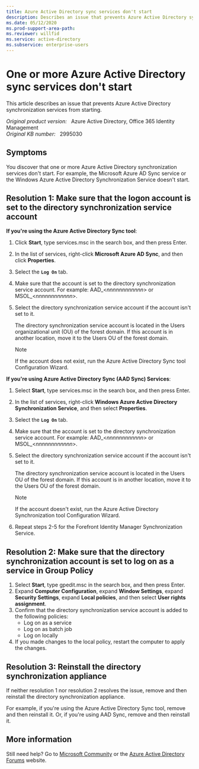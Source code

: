 ```yaml
---
title: Azure Active Directory sync services don't start
description: Describes an issue that prevents Azure Active Directory synchronization services from starting. Provides a resolution.
ms.date: 05/12/2020
ms.prod-support-area-path: 
ms.reviewer: willfid
ms.service: active-directory
ms.subservice: enterprise-users
---
```

# One or more Azure Active Directory sync services don't start

This article describes an issue that prevents Azure Active Directory synchronization services from starting.

_Original product version:_ &nbsp; Azure Active Directory, Office 365 Identity Management  
_Original KB number:_ &nbsp; 2995030

## Symptoms

You discover that one or more Azure Active Directory synchronization services don't start. For example, the Microsoft Azure AD Sync service or the Windows Azure Active Directory Synchronization Service doesn't start.

## Resolution 1: Make sure that the logon account is set to the directory synchronization service account  

**If you're using the Azure Active Directory Sync tool**:

1. Click **Start**, type services.msc in the search box, and then press Enter.
2. In the list of services, right-click **Microsoft Azure AD Sync**, and then click **Properties**.
3. Select the **`Log On`** tab.
4. Make sure that the account is set to the directory synchronization service account. For example: AAD_<*nnnnnnnnnnnn*> or MSOL_<*nnnnnnnnnnnn*>.
5. Select the directory synchronization service account if the account isn't set to it.

    The directory synchronization service account is located in the Users organizational unit (OU) of the forest domain. If this account is in another location, move it to the Users OU of the forest domain.

    > [!NOTE]
    > If the account does not exist, run the Azure Active Directory Sync tool Configuration Wizard.  

**If you're using Azure Active Directory Sync (AAD Sync) Services**:

1. Select **Start**, type services.msc in the search box, and then press Enter.
2. In the list of services, right-click **Windows Azure Active Directory Synchronization Service**, and then select **Properties**.
3. Select the **`Log On`** tab.
4. Make sure that the account is set to the directory synchronization service account. For example: AAD_<*nnnnnnnnnnnn*> or MSOL_<*nnnnnnnnnnnn*>.
5. Select the directory synchronization service account if the account isn't set to it.

    The directory synchronization service account is located in the Users OU of the forest domain. If this account is in another location, move it to the Users OU of the forest domain.

    > [!NOTE]
    > If the account doesn't exist, run the Azure Active Directory Synchronization tool Configuration Wizard.
6. Repeat steps 2-5 for the Forefront Identity Manager Synchronization Service.  

## Resolution 2: Make sure that the directory synchronization account is set to log on as a service in Group Policy

1. Select **Start**, type gpedit.msc in the search box, and then press Enter.
2. Expand **Computer Configuration**, expand **Window Settings**, expand **Security Settings**, expand **Local policies**, and then select **User rights assignment**.
3. Confirm that the directory synchronization service account is added to the following policies:
   - Log on as a service
   - Log on as batch job
   - Log on locally
4. If you made changes to the local policy, restart the computer to apply the changes.

## Resolution 3: Reinstall the directory synchronization appliance

If neither resolution 1 nor resolution 2 resolves the issue, remove and then reinstall the directory synchronization appliance.

For example, if you're using the Azure Active Directory Sync tool, remove and then reinstall it. Or, if you're using AAD Sync, remove and then reinstall it.

## More information

Still need help? Go to [Microsoft Community](https://answers.microsoft.com/) or the [Azure Active Directory Forums](https://social.msdn.microsoft.com/Forums) website.
